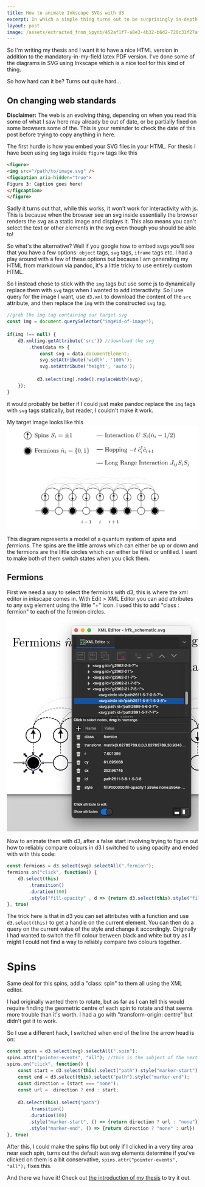 ```yaml
---
title: How to animate Inkscape SVGs with d3
excerpt: In which a simple thing turns out to be surprisingly in-depth!
layout: post
image: /assets/extracted_from_ipynb/452af1f7-a8e3-4b32-b6d2-720c31f27af3.png
---
```


So I'm writing my thesis and I want it to have a nice HTML version in addition to the mandatory-in-my-field latex PDF version. I've done some of the diagrams in SVG using Inkscape which is a nice tool for this kind of thing.

So how hard can it be? Turns out quite hard...

## On changing web standards

**Disclaimer:** The web is an evolving thing, depending on when you read this some of what I saw here may already be out of date, or be partially fixed on some browsers some of the. This is your reminder to check the date of this post before trying to copy anything in here.

The first hurdle is how you embed your SVG files in your HTML. For thesis I have been using `img` tags inside `figure` tags like this

```html
<figure>
<img src="/path/to/image.svg" />
<figcaption aria-hidden="true">
Figure 3: Caption goes here!
</figcaption>
</figure>
```

Sadly it turns out that, while this works, it won't work for interactivity with js. This is because when the browser see an svg inside essentially the browser renders the svg as a static image and displays it. This also means you can't select the text or other elements in the svg even though you should be able to!

So what's the alternative? Well if you google how to embed svgs you'll see that you have a few options: `object` tags, `svg` tags, `iframe` tags etc. I had a play around with a few of these options but because I am generating my HTML from markdown via pandoc, it's a little tricky to use entirely custom HTML.

So I instead chose to stick with the `img` tags but use some js to dynamically replace them with `svg` tags when I wanted to add interactivity. So I use query for the image I want, use `d3.xml` to download the content of the `src` attribute, and then replace the `img` with the constructed `svg` tag.

``` js
//grab the img tag containing our target svg
const img = document.querySelector("img#id-of-image");
	
if(img !== null) {
    d3.xml(img.getAttribute('src')) //download the svg
        .then(data => {
            const svg = data.documentElement;
            svg.setAttribute('width', '100%');
            svg.setAttribute('height', 'auto');
    
           d3.select(img).node().replaceWith(svg);
    });
}
```

it would probably be better if I could just make pandoc replace the `img` tags with `svg` tags statically, but reader, I couldn't make it work.

My target image looks like this ![image.png](/assets/extracted_from_ipynb/452af1f7-a8e3-4b32-b6d2-720c31f27af3.png)

This diagram represents a model of a quantum system of *spins* and *fermions*. The spins are the little arrows which can either be up or down and the fermions are the little circles which can either be filled or unfilled. I want to make both of them switch states when you click them.

## Fermions

First we need a way to select the fermions with d3, this is where the xml editor in inkscape comes in. With Edit \> XML Editor you can add attributes to any svg element using the little "+" icon. I used this to add "class : fermion" to each of the fermion circles.

![image.png](/assets/extracted_from_ipynb/aa48390c-ea11-4066-a9b8-67081acdbeac.png)

Now to animate them with d3, after a false start involving trying to figure out how to reliably compare colours in d3 I switched to using opacity and ended with with this code:

``` js
const fermions = d3.select(svg).selectAll(".fermion");
fermions.on("click", function() {
    d3.select(this)
        .transition()
        .duration(100)
        .style("fill-opacity" , d => {return d3.select(this).style("fill-opacity") === '1' ? 0 : 1});
}, true)
```

The trick here is that in d3 you can set attributes with a function and use `d3.select(this)` to get a handle on the current element. You can then do a query on the current value of the style and change it accordingly. Originally I had wanted to switch the fill colour between black and white but try as I might I could not find a way to reliably compare two colours together.

# Spins

Same deal for this spins, add a "class: spin" to them all using the XML editor.

I had originally wanted them to rotate, but as far as I can tell this would require finding the geometric centre of each spin to rotate and that seems more trouble than it's worth. I had a go with "transform-origin: centre" but didn't get it to work.

So I use a different hack, I switched when end of the line the arrow head is on:

``` js
const spins = d3.select(svg).selectAll(".spin");
spins.attr("pointer-events", "all"); //this is the subject of the next paragraph!
spins.on("click", function() {
    const start = d3.select(this).select("path").style("marker-start");
    const end = d3.select(this).select("path").style("marker-end");
    const direction = (start === "none");
    const url =  direction ? end : start;

    d3.select(this).select("path")
        .transition()
        .duration(100)
        .style("marker-start", () => {return direction ? url : "none"})
        .style("marker-end", () => {return direction ? "none" : url})
}, true)
```

After this, I could make the spins flip but only if I clicked in a very tiny area near each spin, turns out the default was svg elements determine if you've clicked on them is a bit conservative, `spins.attr("pointer-events", "all");` fixes this.

And there we have it! Check out [the introduction of my thesis](/thesis/1_Introduction/1_Intro.html) to try it out.
